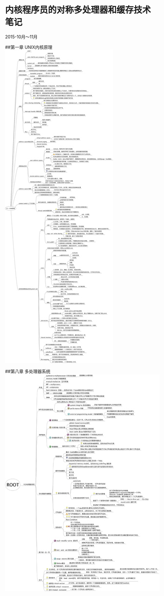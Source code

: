 # 内核程序员的对称多处理器和缓存技术 笔记
2015-10月～11月


##第一章 UNIX内核原理
![Alt text](chapter1_unix.png)




##第八章 多处理器系统
![Alt text](chepter8_mpsystem.png)

